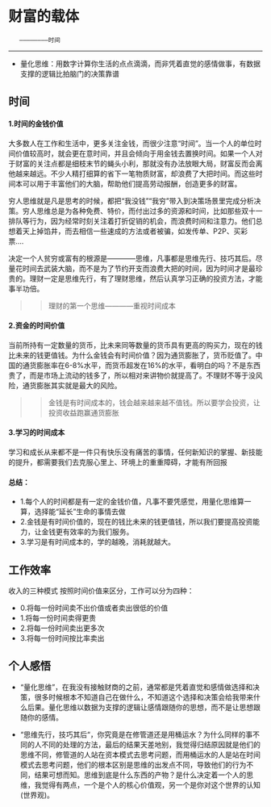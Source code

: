 # 财富的载体

       ————————时间
------

* 量化思维：用数字计算你生活的点点滴滴，而非凭着直觉的感情做事，有数据支撑的逻辑比拍脑门的决策靠谱

## 时间

#### 1.时间的金钱价值
大多数人在工作和生活中，更多关注金钱，而很少注意“时间”。当一个人的单位时间价值较高时，就会更在意时间，并且会倾向于用金钱去置换时间。如果一个人对于财富的关注点都是细枝末节的蝇头小利，那就没有办法放眼大局，财富反而会离他越来越远。不少人精打细算的省下一笔物质财富，却浪费了大把时间。而这些时间本可以用于丰富他们的大脑，帮助他们提高劳动报酬，创造更多的财富。

穷人思维就是凡是思考的时候，都把“我没钱”“我穷”带入到决策场景里完成分析决策。穷人思维总是为各种免费、特价，而付出过多的资源和时间，比如那些双十一排队等行为，因为经常时刻关注着打折促销的机会，而浪费时间和注意力。他们总想着天上掉馅井，而去相信一些速成的方法或者被骗，如发传单、P2P、买彩票....

决定一个人贫穷或富有的根源是————思维，凡事都是思维先行、技巧其后。尽量花时间去武装大脑，而不是为了节约开支而浪费大把的时间，因为时间才是最珍贵的。理财一定是思维先行，有了理财思维，然后认真学习正确的投资方法，才能事半功倍。

>>理财的第一个思维————重视时间成本


#### 2.资金的时间价值
当前所持有一定数量的货币，比未来同等数量的货币具有更高的购买力，现在的钱比未来的钱更值钱。为什么金钱会有时间价值？因为通货膨胀了，货币贬值了。中国的通货膨胀率在6-8%水平，而货币超发在16%的水平，看明白的吗？不是东西贵了，而是市场上流动的钱多了，所以相对来讲物价就提高了。不理财不等于没风险，通货膨胀其实就是最大的风险。


>>金钱是有时间成本的，钱会越来越来越不值钱。所以要学会投资，让投资收益跑赢通货膨胀

#### 3.学习的时间成本

学习和成长从来都不是一件只有快乐没有痛苦的事情，任何新知识的掌握、新技能的提升，都需要我们去克服心里上、环境上的重重障碍，才能有所回报

#### 总结：
* 1.每个人的时间都是有一定的金钱价值，凡事不要凭感觉，用量化思维算一算，选择能“延长”生命的事情去做
* 2.金钱是有时间价值的，现在的钱比未来的钱更值钱，所以我们要提高投资能力，让金钱更有效率的为我们服务。
* 3.学习是有时间成本的，学的越晚，消耗就越大。


## 工作效率

收入的三种模式
按照时间价值来区分，工作可以分为四种：
* 0.将每一份时间卖不出价值或者卖出很低的价值
* 1.将每一份时间卖得更贵
* 2.将每一份时间卖出更多次
* 3.将每一份时间按比率卖出

## 个人感悟
* “量化思维”，在我没有接触财商的之前，通常都是凭着直觉和感情做选择和决策，很多时候根本不知道自己在做什么，不知道这个选择和决策会给我带来什么后果。量化思维以数据为支撑的逻辑让感情跟随你的思想，而不是让思想跟随你的感情。

* “思维先行，技巧其后“，你究竟是在修管道还是用桶运水？为什么同样的事不同的人不同的处理的方法，最后的结果天差地别，我觉得归结原因就是他们的思维不同，修管道的人站在资本模式去思考问题，而用桶运水的人是站在时间模式去思考问题，他们的根本区别是思维的出发点不同，导致他们的行为不同，结果可想而知。思维到底是什么东西的产物？是什么决定着一个人的思维，我觉得有两点，一个是个人的核心价值观，另一个是你对这个世界的认知(世界观)。







